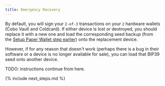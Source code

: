 ```yaml
---
title: Emergency Recovery
---
```


By default, you will sign your `2-of-3` transactions on your `2` hardware wallets (Cobo Vault and Coldcard).
If either device is lost or destroyed, you should replace it with a new one and load the corresponding seed backup (from the [Setup Paper Wallet step earlier](/setup-wallets/paper)) onto the replacement device.

However, if for any reason that doesn't work (perhaps there is a bug in their software or a device is no longer available for sale), you can load that BIP39 seed onto another device.

TODO: instructions continue from here.
 
{% include next_steps.md %}
